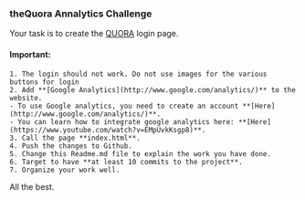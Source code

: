 ### theQuora Annalytics Challenge

Your task is to create the [QUORA](https://www.quora.com/) login page.

#### Important:
    1. The login should not work. Do not use images for the various buttons for login
    2. Add **[Google Analytics](http://www.google.com/analytics/)** to the website.
    - To use Google analytics, you need to create an account **[Here](http://www.google.com/analytics/)**.
    - You can learn how to integrate google analytics here: **[Here](https://www.youtube.com/watch?v=EMpUvkKsgp8)**.
    3. Call the page **index.html**.
    4. Push the changes to Github.
    5. Change this Readme.md file to explain the work you have done.
    6. Target to have **at least 10 commits to the project**.
    7. Organize your work well.

All the best.
